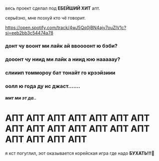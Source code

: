 весь проект сделал под **ЕБЕЙШИЙ ХИТ** апт.

серьёзно, мне позхуй кто чё говорит.

https://open.spotify.com/track/4wJ5Qq0jBN4ajy7ouZIV1c?si=eeb2bb3c54474a78

### донт чу воонт ми лайк ай ввоооонт ю бэби?

### дооонт чу ниид ми лайк а ниид юю нааааау?

### слииип томмороу бат тонайт го крээйзиии

### оолл ю года ду ис джаст.......

##### мит ми эт да..

# АПТ АПТ АПТ АПТ АПТ АПТ АПТ АПТ АПТ АПТ АПТ АПТ АПТ АПТ АПТ АПТ АПТ АПТ

я кст погуглил, эот оказывается корейская игра где надо **БУХАТЬ!!!**💖
